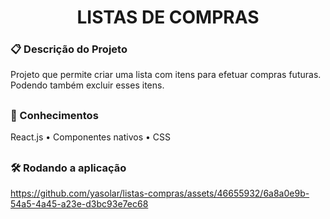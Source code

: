 <h1 align="center"> LISTAS DE COMPRAS </h1>

### 📋 Descrição do Projeto
<p>Projeto que permite criar uma lista com itens para efetuar compras futuras. Podendo também excluir esses itens.</p>

##
### 🧠 Conhecimentos
<p>
 <a>React.js</a> •
 <a>Componentes nativos</a> •
 <a>CSS</a>
</p>

##
### 🛠️ Rodando a aplicação
https://github.com/yasolar/listas-compras/assets/46655932/6a8a0e9b-54a5-4a45-a23e-d3bc93e7ec68
